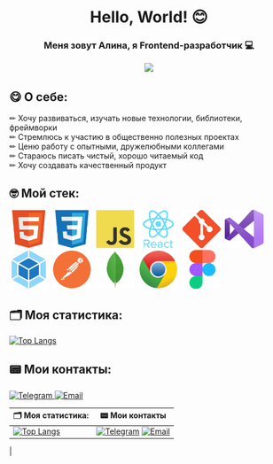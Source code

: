 <div id="header" align="center">
  <h1>Hello, World! 😊</h1>
  <h3>Меня зовут Алина, я Frontend-разработчик 💻</h3>
  <img src="https://media.giphy.com/media/v1.Y2lkPTc5MGI3NjExMjJ1ajBieWp6MTF1OGU0OWR0aWY3cThuY292ZjdvaGttN3Exc3I0OCZlcD12MV9pbnRlcm5hbF9naWZfYnlfaWQmY3Q9Zw/dNgK7Ws7y176U/giphy.gif" width="500" /> 
</div>


## 😋 О себе:

<div>✏ Хочу развиваться, изучать новые технологии, библиотеки, фреймворки</div>
<div>✏ Стремлюсь к участию в общественно полезных проектах</div>
<div>✏ Ценю работу с опытными, дружелюбными коллегами</div>
<div>✏ Стараюсь писать чистый, хорошо читаемый код</div>
<div>✏ Хочу создавать качественный продукт</div>


## 🤓 Мой стек:

<div>
  <img src="https://github.com/devicons/devicon/blob/master/icons/html5/html5-original.svg" title="HTML5" alt="HTML5" width="70" height="70"/>&nbsp;
  <img src="https://github.com/devicons/devicon/blob/master/icons/css3/css3-original.svg" title="CSS3" alt="CSS3" width="70" height="70"/>&nbsp;
  <img src="https://github.com/devicons/devicon/blob/master/icons/javascript/javascript-original.svg" title="JavaScript" alt="JavaScript" width="70" height="70"/>&nbsp;
  <img src="https://github.com/devicons/devicon/blob/master/icons/react/react-original-wordmark.svg" title="React" alt="React" width="70" height="70"/>&nbsp;
  <img src="https://github.com/devicons/devicon/blob/master/icons/git/git-original.svg" title="Git" alt="Git" width="70" height="70"/>&nbsp;
  <img src="https://github.com/devicons/devicon/blob/master/icons/visualstudio/visualstudio-original.svg" title="Visual Studio Code" alt="Visual Studio Code" width="70" height="70"/>&nbsp;
  <img src="https://github.com/devicons/devicon/blob/master/icons/webpack/webpack-original.svg" title="Webpack" alt="Webpack" width="70" height="70"/>&nbsp;
  <img src="https://github.com/devicons/devicon/blob/master/icons/postman/postman-original.svg" title="Postman" alt="Postman" width="70" height="70"/>&nbsp;
  <img src="https://github.com/devicons/devicon/blob/master/icons/mongodb/mongodb-original.svg" title="MongoDB" alt="MongoDB" width="70" height="70"/>&nbsp;
  <img src="https://github.com/devicons/devicon/blob/master/icons/chrome/chrome-original.svg" title="Chrome" alt="Chrome" width="70" height="70"/>&nbsp;
  <img src="https://github.com/devicons/devicon/blob/master/icons/figma/figma-original.svg" title="Figma" alt="Figma" width="70" height="70"/>
</div>


## 🗂 Моя статистика:

[![Top Langs](https://github-readme-stats.vercel.app/api/top-langs/?username=Ms-Alina&layout=compact&custom_title=Наиболее%20часто%20используемые%20языки&card_width=500&theme=swift)](https://github.com/anuraghazra/github-readme-stats)


## 📟 Мои контакты:

<div id="badges">
  <a href="https://t.me/golovinaAG">
<img src="https://img.shields.io/badge/telegram-blue?logo=telegram&logoColor=white&style=for-the-badge" alt="Telegram" />
  </a>
  <a href="mailto:alinadd@mail.ru">
    <img src="https://img.shields.io/badge/email-005FF9?logo=mail.ru&logoColor=white&style=for-the-badge" alt="Email" />
  </a>
</div>

|🗂 Моя статистика:|📟 Мои контакты |
| ------------- |:------------------:|
| [![Top Langs](https://github-readme-stats.vercel.app/api/top-langs/?username=Ms-Alina&layout=compact&custom_title=Наиболее%20часто%20используемые%20языки&card_width=400&theme=swift)](https://github.com/anuraghazra/github-readme-stats) |<a href="https://t.me/golovinaAG"><img src="https://img.shields.io/badge/telegram-blue?logo=telegram&logoColor=white&style=for-the-badge" alt="Telegram" /></a> <a href="mailto:alinadd@mail.ru"><img src="https://img.shields.io/badge/email-005FF9?logo=mail.ru&logoColor=white&style=for-the-badge" alt="Email" /></a>|
|

